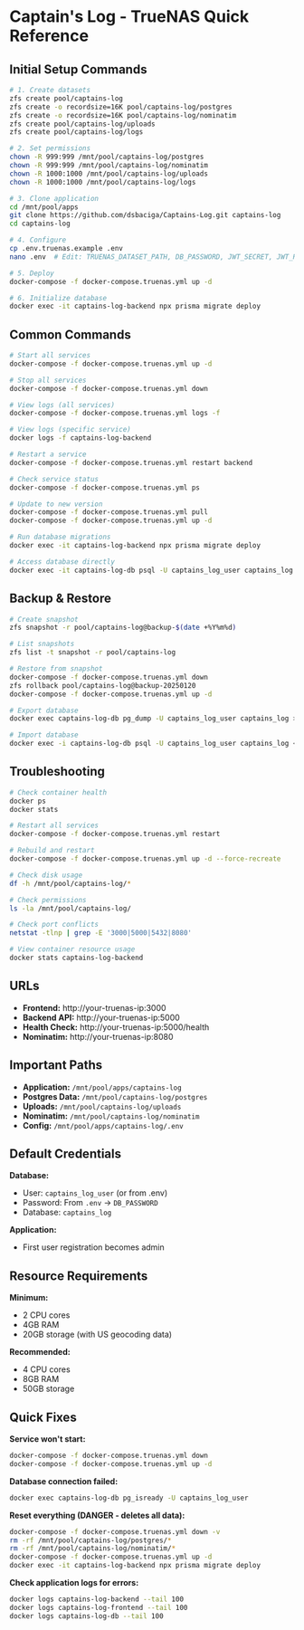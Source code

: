 # Captain's Log - TrueNAS Quick Reference

## Initial Setup Commands

```bash
# 1. Create datasets
zfs create pool/captains-log
zfs create -o recordsize=16K pool/captains-log/postgres
zfs create -o recordsize=16K pool/captains-log/nominatim
zfs create pool/captains-log/uploads
zfs create pool/captains-log/logs

# 2. Set permissions
chown -R 999:999 /mnt/pool/captains-log/postgres
chown -R 999:999 /mnt/pool/captains-log/nominatim
chown -R 1000:1000 /mnt/pool/captains-log/uploads
chown -R 1000:1000 /mnt/pool/captains-log/logs

# 3. Clone application
cd /mnt/pool/apps
git clone https://github.com/dsbaciga/Captains-Log.git captains-log
cd captains-log

# 4. Configure
cp .env.truenas.example .env
nano .env  # Edit: TRUENAS_DATASET_PATH, DB_PASSWORD, JWT_SECRET, JWT_REFRESH_SECRET

# 5. Deploy
docker-compose -f docker-compose.truenas.yml up -d

# 6. Initialize database
docker exec -it captains-log-backend npx prisma migrate deploy
```

## Common Commands

```bash
# Start all services
docker-compose -f docker-compose.truenas.yml up -d

# Stop all services
docker-compose -f docker-compose.truenas.yml down

# View logs (all services)
docker-compose -f docker-compose.truenas.yml logs -f

# View logs (specific service)
docker logs -f captains-log-backend

# Restart a service
docker-compose -f docker-compose.truenas.yml restart backend

# Check service status
docker-compose -f docker-compose.truenas.yml ps

# Update to new version
docker-compose -f docker-compose.truenas.yml pull
docker-compose -f docker-compose.truenas.yml up -d

# Run database migrations
docker exec -it captains-log-backend npx prisma migrate deploy

# Access database directly
docker exec -it captains-log-db psql -U captains_log_user captains_log
```

## Backup & Restore

```bash
# Create snapshot
zfs snapshot -r pool/captains-log@backup-$(date +%Y%m%d)

# List snapshots
zfs list -t snapshot -r pool/captains-log

# Restore from snapshot
docker-compose -f docker-compose.truenas.yml down
zfs rollback pool/captains-log@backup-20250120
docker-compose -f docker-compose.truenas.yml up -d

# Export database
docker exec captains-log-db pg_dump -U captains_log_user captains_log > backup.sql

# Import database
docker exec -i captains-log-db psql -U captains_log_user captains_log < backup.sql
```

## Troubleshooting

```bash
# Check container health
docker ps
docker stats

# Restart all services
docker-compose -f docker-compose.truenas.yml restart

# Rebuild and restart
docker-compose -f docker-compose.truenas.yml up -d --force-recreate

# Check disk usage
df -h /mnt/pool/captains-log/*

# Check permissions
ls -la /mnt/pool/captains-log/

# Check port conflicts
netstat -tlnp | grep -E '3000|5000|5432|8080'

# View container resource usage
docker stats captains-log-backend
```

## URLs

- **Frontend:** http://your-truenas-ip:3000
- **Backend API:** http://your-truenas-ip:5000
- **Health Check:** http://your-truenas-ip:5000/health
- **Nominatim:** http://your-truenas-ip:8080

## Important Paths

- **Application:** `/mnt/pool/apps/captains-log`
- **Postgres Data:** `/mnt/pool/captains-log/postgres`
- **Uploads:** `/mnt/pool/captains-log/uploads`
- **Nominatim:** `/mnt/pool/captains-log/nominatim`
- **Config:** `/mnt/pool/apps/captains-log/.env`

## Default Credentials

**Database:**
- User: `captains_log_user` (or from .env)
- Password: From `.env` → `DB_PASSWORD`
- Database: `captains_log`

**Application:**
- First user registration becomes admin

## Resource Requirements

**Minimum:**
- 2 CPU cores
- 4GB RAM
- 20GB storage (with US geocoding data)

**Recommended:**
- 4 CPU cores
- 8GB RAM
- 50GB storage

## Quick Fixes

**Service won't start:**
```bash
docker-compose -f docker-compose.truenas.yml down
docker-compose -f docker-compose.truenas.yml up -d
```

**Database connection failed:**
```bash
docker exec captains-log-db pg_isready -U captains_log_user
```

**Reset everything (DANGER - deletes all data):**
```bash
docker-compose -f docker-compose.truenas.yml down -v
rm -rf /mnt/pool/captains-log/postgres/*
rm -rf /mnt/pool/captains-log/nominatim/*
docker-compose -f docker-compose.truenas.yml up -d
docker exec -it captains-log-backend npx prisma migrate deploy
```

**Check application logs for errors:**
```bash
docker logs captains-log-backend --tail 100
docker logs captains-log-frontend --tail 100
docker logs captains-log-db --tail 100
```
